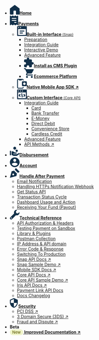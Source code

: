 <!-- @@@NOCONTENT -->
- [**![](asset/image/main/midtrans-icons-home.svg)Home**](/ "Midtrans Payment Gateway Technical Documentation")
- [**![](asset/image/main/midtrans-icons-payments.svg)Payments**](en/payments/overview.md "Midtrans - Payments Technical Documentation")
  <!-- These Payments submenus are hidden from view, but put here to allow search indexing to index these pages -->
  - [**![](asset/image/main/midtrans-icons-builtininterface.svg)Built-in Interface**<small>&nbsp;(Snap)</small>](en/snap/overview.md "Midtrans - Snap Technical Documentation")
    - [Preparation](en/snap/preparation.md "Midtrans - Snap Integration Preparation")
    - [Integration Guide](en/snap/integration-guide.md "Midtrans - Snap Integration Guide Documentation")
    - [Interactive Demo](en/snap/interactive-demo.md "Midtrans - Snap Interactive Demo")
    - [Advanced Feature](en/snap/advanced-feature.md "Midtrans - Snap Advanced Feature Documentation")
    - [![](asset/image/main/midtrans-icons-installcmsplugin.svg)**Install as CMS Plugin**](en/snap/with-plugins.md "Midtrans - Snap CMS Plugin / Module Documentation")
    - [![](asset/image/main/midtrans-icons-ecommerce.svg)**Ecommerce Platform**](en/snap/platform/overview.md "Midtrans - Snap Ecommerce Platform Integration Documentation")
  - [**![](asset/image/main/midtrans-icons-nativemobile.svg)Native Mobile App SDK ↗**](https://mobile-docs.midtrans.com)
  - [**![](asset/image/main/midtrans-icons-custominterface.svg)Custom Interface**<small>&nbsp;(Core API)</small>](en/core-api/overview.md "Midtrans - Core API Documentation")
    - [Integration Guide](en/core-api/overview?id=available-ways-to-integrate "Midtrans - Core API Integration Guide Documentation")
      - [Card](en/core-api/credit-card.md "Midtrans - Core API Credit & Debit Card Documentation")
      - [Bank Transfer](en/core-api/bank-transfer.md "Midtrans - Core API Bank Transfer Documentation")
      - [E-Money](en/core-api/e-wallet.md "Midtrans - Core API E-Money Documentation")
      - [Direct Debit](en/core-api/direct-debit.md "Midtrans - Core API Direct Debit Documentation")
      - [Convenience Store](en/core-api/convenience-store.md "Midtrans - Core API Convenience Store Documentation")
      - [Cardless Credit](en/core-api/cardless-credit.md "Midtrans - Core API Cardless Credit Documentation")
    - [Advanced Feature](en/core-api/advanced-features.md "Midtrans - Core API Advanced Feature Documentation")
    - [API Methods ↗](https://api-docs.midtrans.com/#api-methods)
- [**![](asset/image/main/midtrans-icons-payouts.svg)Disbursement**](en/disbursement/overview.md)
- [**![](asset/image/main/midtrans-icons-account.svg)Account**](en/midtrans-account/overview.md "Midtrans - Account Documentation")
- [**![](asset/image/main/midtrans-icons-signature.svg)Handle After Payment**](en/after-payment/overview.md "Midtrans - After Payment Documentation")
  - [Email Notification](en/after-payment/email-notification.md "Midtrans - Email Notification Documentation")
  - [Handling HTTPs Notification Webhook](en/after-payment/http-notification.md "Midtrans - Handling HTTPs Notification Webhook Documentation")
  - [Get Status API](en/after-payment/get-status.md "Midtrans - Get Status API Documentation")
  - [Transaction Status Cycle](en/after-payment/status-cycle.md "Midtrans - Transaction Status Cycle Documentation")
  - [Dashboard Usage and Action](en/after-payment/dashboard-usage.md "Midtrans - Dashboard Usage and Action Documentation")
  - [Receiving Your Fund (Payout)](en/after-payment/payout.md "Midtrans - Receiving Your Fund (Payout) Documentation")
- [**![](asset/image/main/midtrans-icons-technical.svg)Technical Reference**](en/technical-reference/overview.md "Midtrans - API Authorization & Headers Documentation")
  - [API Authorization & Headers](en/technical-reference/api-header.md "Midtrans - API Authorization & Headers Documentation")
  - [Testing Payment on Sandbox](en/technical-reference/sandbox-test.md "Midtrans - Testing Payment on Sandbox Documentation")
  - [Library & Plugins](en/technical-reference/library-plugin.md "Midtrans - Library & Plugins Documentation")
  - [Postman Collection](en/technical-reference/postman-collection.md "Midtrans - Postman Collection Documentation")
  - [IP Address & API domain](en/technical-reference/ip-address.md "Midtrans - IP Address & API domain Documentation")
  - [Error Code & Response](en/technical-reference/error-response-code.md "Midtrans - Error Code & Response Documentation")
  - [Switching To Production](en/technical-reference/going-live.md "Midtrans - Switching To Production Mode Documentation")
  - [Snap API Docs ↗](https://snap-docs.midtrans.com)
  - [Snap Sample Demo ↗](https://bit.ly/SnapSampleStore)
  - [Mobile SDK Docs ↗](https://mobile-docs.midtrans.com)
  - [Core API Docs ↗](https://api-docs.midtrans.com)
  - [Core API Sample Demo ↗](https://bit.ly/MidSampleApp)
  - [Iris API Docs ↗](https://iris-docs.midtrans.com/)
  - [Payment Link API Docs](en/technical-reference/payment-link-api.md "Midtrans - Payment Link API Docs")
  - [Docs Changelog](en/technical-reference/docs-changelog.md "Midtrans - Docs Changelog")
- [**![](asset/image/main/midtrans-icons-security.svg)Security**](en/security/overview.md "Midtrans - Brief Security Documentation")
  - [PCI DSS ↗](https://support.midtrans.com/hc/en-us/articles/202710560-How-secure-is-my-information-i-e-payments-customer-details-in-Midtrans-system-)
  - [3 Domain Secure (3DS) ↗](https://support.midtrans.com/hc/en-us/articles/360000137394-Introduction-to-3DS)
  - [Fraud and Dispute ↗](https://support.midtrans.com/hc/en-us/sections/200525504-Fraud-and-Security)
- **Beta**
- [**<span style="display: inline-block; padding: 3px 8px; font-size: small; font-weight: 500; line-height: 1; text-align: center; white-space: nowrap; vertical-align: baseline; border-radius: 20px; background-color: #eff4c9; color: #62600e !important;">New</span> Improved Documentation ↗**](https://beta-docs.midtrans.com "Midtrans Payment Gateway Technical Beta Improved Documentation")